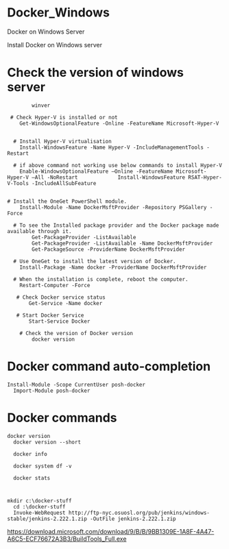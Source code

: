 # Docker_Windows
Docker on Windows Server

Install Docker on Windows server

# Check the version of windows server
      		winver

     # Check Hyper-V is installed or not
		Get-WindowsOptionalFeature -Online -FeatureName Microsoft-Hyper-V


      # Install Hyper-V virtualisation
		Install-WindowsFeature -Name Hyper-V -IncludeManagementTools -Restart

      # if above command not working use below commands to install Hyper-V
		Enable-WindowsOptionalFeature –Online -FeatureName Microsoft-Hyper-V –All -NoRestart             Install-WindowsFeature RSAT-Hyper-V-Tools -IncludeAllSubFeature


	# Install the OneGet PowerShell module.
		Install-Module -Name DockerMsftProvider -Repository PSGallery -Force

      # To see the Installed package provider and the Docker package made available through it.
            Get-PackageProvider -ListAvailable
            Get-PackageProvider -ListAvailable -Name DockerMsftProvider
            Get-PackageSource -ProviderName DockerMsftProvider

      # Use OneGet to install the latest version of Docker.
		Install-Package -Name docker -ProviderName DockerMsftProvider

      # When the installation is complete, reboot the computer.
		Restart-Computer -Force

       # Check Docker service status
           Get-Service -Name docker

       # Start Docker Service
           Start-Service Docker

        # Check the version of Docker version
            docker version 

         
# Docker command auto-completion
	Install-Module -Scope CurrentUser posh-docker
      Import-Module posh-docker

# Docker commands

	docker version
      docker version --short

      docker info

      docker system df -v

      docker stats

# 
	mkdir c:\docker-stuff
      cd :\docker-stuff
      Invoke-WebRequest http://ftp-nyc.osuosl.org/pub/jenkins/windows-stable/jenkins-2.222.1.zip -OutFile jenkins-2.222.1.zip

https://download.microsoft.com/download/9/B/B/9BB1309E-1A8F-4A47-A6C5-ECF76672A3B3/BuildTools_Full.exe
